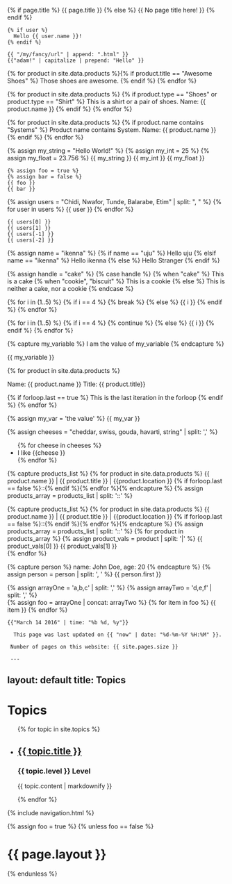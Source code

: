 {% if page.title %}
      {{ page.title }}
      {% else %}
   {{ No page title here! }}
    {% endif %}
    
    {% if user %}
      Hello {{ user.name }}!
    {% endif %}
    
    {{ "/my/fancy/url" | append: ".html" }}
    {{"adam!" | capitalize | prepend: "Hello" }}

 {% for product in site.data.products %}{% if product.title == "Awesome Shoes" %}
      Those shoes are awesome.
    {% endif %}
    {% endfor %}
    
{% for product in site.data.products %}
  {% if product.type == "Shoes" or product.type == "Shirt" %}
    This is a shirt or a pair of shoes. Name: {{ product.name }}
  {% endif %}
{% endfor %}   

 {% for product in site.data.products %}
  {% if product.name contains "Systems" %}
    Product name contains System. Name: {{ product.name }}
  {% endif %}
{% endfor %} 

{% assign my_string = "Hello World!" %}
    {% assign my_int = 25 %}
    {% assign my_float = 23.756 %}
    {{ my_string }}
    {{ my_int }}
    {{ my_float }}
    
    {% assign foo = true %}
    {% assign bar = false %}
    {{ foo }}
    {{ bar }}
    
 {% assign users = "Chidi, Nwafor, Tunde, Balarabe, Etim" | split: ", " %}
    {% for user in users %}
      {{ user }}
    {% endfor %}
    
    {{ users[0] }}
    {{ users[1] }}
    {{ users[-1] }}
    {{ users[-2] }}   
    
 {% assign name = "ikenna" %}
    {% if name == "uju" %}
      Hello uju
    {% elsif name == "ikenna" %}
      Hello ikenna
    {% else %}
      Hello Stranger
    {% endif %}

{% assign handle = "cake" %}
{% case handle %}
{% when "cake" %}
  This is a cake
{% when "cookie", "biscuit" %}
  This is a cookie
{% else %}
  This is neither a cake, nor a cookie
{% endcase %}

{% for i in (1..5) %}
      {% if i == 4 %}
        {% break %}
      {% else %}
        {{ i }}
      {% endif %}
      {% endfor %}
      
{% for i in (1..5) %}
      {% if i == 4 %}
        {% continue %}
      {% else %}
        {{ i }}
      {% endif %}
      {% endfor %}

{% capture my_variable %}
    I am the value of my_variable
    {% endcapture %}
    <p>{{ my_variable }}</p>

 {% for product in site.data.products %}
    <p>Name: {{ product.name }} Title: {{ product.title}}</p>
    {% if forloop.last == true %}
    This is the last iteration in the forloop
    {% endif %}
{% endfor %}   

{% assign my_var = 'the value' %}
{{ my_var }}

{% assign cheeses = "cheddar, swiss, gouda, havarti, string" | split: ',' %}
<ul>
{% for cheese in cheeses %}
      <li>
        I like {{cheese }}
      </li>
      {% endfor %}
</ul>

{% capture products_list %}
{% for product in site.data.products %}
{{ product.name }} | {{ product.title }} | {{product.location }}
{% if forloop.last == false %}::{% endif %}{% endfor %}{% endcapture %}
{% assign products_array = products_list | split: '::' %}

{% capture products_list %}
{% for product in site.data.products %}
{{ product.name }} | {{ product.title }} | {{product.location }}
{% if forloop.last == false %}::{% endif %}{% endfor %}{% endcapture %}
{% assign products_array = products_list | split: '::' %}
    {% for product in products_array %}
      {% assign product_vals = product | split: '|' %}
      {{ product_vals[0] }}
      {{ product_vals[1] }}    
    {% endfor %}
    
 {% capture person %}
    name: John Doe, age: 20
    {% endcapture %}
    {% assign person = person | split: ', ' %}
    {{ person.first }}
     
  {% assign arrayOne = 'a,b,c' | split: ',' %}
   {% assign arrayTwo = 'd,e,f' | split: ',' %}   
   {% assign foo = arrayOne | concat: arrayTwo %}
   {% for item in foo %}
     {{ item }} 
    {% endfor %}
    
    {{"March 14 2016" | time: "%b %d, %y"}}
    
      This page was last updated on {{ "now" | date: "%d-%m-%Y %H:%M" }}.
    
     Number of pages on this website: {{ site.pages.size }}
     
     ---
layout: default
title: Topics
---
<h1>Topics</h1>
    <ul>
  {% for topic in site.topics %}
    <li>
      <h2><a href="{{ topic.url }}">{{ topic.title }}</a></h2>
      <h3>{{ topic.level }} Level</h3>      
      <p>{{ topic.content | markdownify }}</p>
    </li>  
   {% endfor %}
</ul>
{% include navigation.html %}

{% assign foo = true %}
    {% unless foo == false %}
    <h1>{{ page.layout }}</h1>
    {% endunless %}
